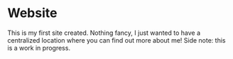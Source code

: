 # Website
This is my first site created. Nothing fancy, I just wanted to have a centralized location where you can find out more about me! Side note: this is a work in progress.
